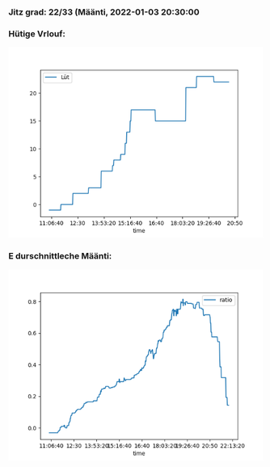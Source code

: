 ### Jitz grad: 22/33 (Määnti, 2022-01-03 20:30:00

### Hütige Vrlouf:
![Graph](Today.png)

### E durschnittleche Määnti:
![Graph](Määnti.png)
